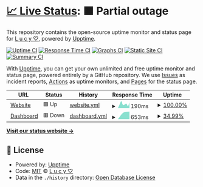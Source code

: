 # [📈 Live Status](https://statuslucy.is-a.fun): <!--live status--> **🟧 Partial outage**

This repository contains the open-source uptime monitor and status page for [L u c y ♡](https://lucy.is-a.fun), powered by [Upptime](https://github.com/upptime/upptime).

[![Uptime CI](https://github.com/hai-lucy/uptime/workflows/Uptime%20CI/badge.svg)](https://github.com/hai-lucy/uptime/actions?query=workflow%3A%22Uptime+CI%22)
[![Response Time CI](https://github.com/hai-lucy/uptime/workflows/Response%20Time%20CI/badge.svg)](https://github.com/hai-lucy/uptime/actions?query=workflow%3A%22Response+Time+CI%22)
[![Graphs CI](https://github.com/hai-lucy/uptime/workflows/Graphs%20CI/badge.svg)](https://github.com/hai-lucy/uptime/actions?query=workflow%3A%22Graphs+CI%22)
[![Static Site CI](https://github.com/hai-lucy/uptime/workflows/Static%20Site%20CI/badge.svg)](https://github.com/hai-lucy/uptime/actions?query=workflow%3A%22Static+Site+CI%22)
[![Summary CI](https://github.com/hai-lucy/uptime/workflows/Summary%20CI/badge.svg)](https://github.com/hai-lucy/uptime/actions?query=workflow%3A%22Summary+CI%22)

With [Upptime](https://upptime.js.org), you can get your own unlimited and free uptime monitor and status page, powered entirely by a GitHub repository. We use [Issues](https://github.com/hai-lucy/uptime/issues) as incident reports, [Actions](https://github.com/hai-lucy/uptime/actions) as uptime monitors, and [Pages](https://statuslucy.is-a.fun) for the status page.

<!--start: status pages-->
<!-- This summary is generated by Upptime (https://github.com/upptime/upptime) -->
<!-- Do not edit this manually, your changes will be overwritten -->
<!-- prettier-ignore -->
| URL | Status | History | Response Time | Uptime |
| --- | ------ | ------- | ------------- | ------ |
| <img alt="" src="https://icons.duckduckgo.com/ip3/lucy.is-a.fun.ico" height="13"> [Website](https://lucy.is-a.fun/) | 🟩 Up | [website.yml](https://github.com/Hai-Lucy/uptime/commits/HEAD/history/website.yml) | <details><summary><img alt="Response time graph" src="./graphs/website/response-time-week.png" height="20"> 190ms</summary><br><a href="https://statuslucy.is-a.fun/history/website"><img alt="Response time 292" src="https://img.shields.io/endpoint?url=https%3A%2F%2Fraw.githubusercontent.com%2FHai-Lucy%2Fuptime%2FHEAD%2Fapi%2Fwebsite%2Fresponse-time.json"></a><br><a href="https://statuslucy.is-a.fun/history/website"><img alt="24-hour response time 252" src="https://img.shields.io/endpoint?url=https%3A%2F%2Fraw.githubusercontent.com%2FHai-Lucy%2Fuptime%2FHEAD%2Fapi%2Fwebsite%2Fresponse-time-day.json"></a><br><a href="https://statuslucy.is-a.fun/history/website"><img alt="7-day response time 190" src="https://img.shields.io/endpoint?url=https%3A%2F%2Fraw.githubusercontent.com%2FHai-Lucy%2Fuptime%2FHEAD%2Fapi%2Fwebsite%2Fresponse-time-week.json"></a><br><a href="https://statuslucy.is-a.fun/history/website"><img alt="30-day response time 352" src="https://img.shields.io/endpoint?url=https%3A%2F%2Fraw.githubusercontent.com%2FHai-Lucy%2Fuptime%2FHEAD%2Fapi%2Fwebsite%2Fresponse-time-month.json"></a><br><a href="https://statuslucy.is-a.fun/history/website"><img alt="1-year response time 292" src="https://img.shields.io/endpoint?url=https%3A%2F%2Fraw.githubusercontent.com%2FHai-Lucy%2Fuptime%2FHEAD%2Fapi%2Fwebsite%2Fresponse-time-year.json"></a></details> | <details><summary><a href="https://statuslucy.is-a.fun/history/website">100.00%</a></summary><a href="https://statuslucy.is-a.fun/history/website"><img alt="All-time uptime 99.99%" src="https://img.shields.io/endpoint?url=https%3A%2F%2Fraw.githubusercontent.com%2FHai-Lucy%2Fuptime%2FHEAD%2Fapi%2Fwebsite%2Fuptime.json"></a><br><a href="https://statuslucy.is-a.fun/history/website"><img alt="24-hour uptime 100.00%" src="https://img.shields.io/endpoint?url=https%3A%2F%2Fraw.githubusercontent.com%2FHai-Lucy%2Fuptime%2FHEAD%2Fapi%2Fwebsite%2Fuptime-day.json"></a><br><a href="https://statuslucy.is-a.fun/history/website"><img alt="7-day uptime 100.00%" src="https://img.shields.io/endpoint?url=https%3A%2F%2Fraw.githubusercontent.com%2FHai-Lucy%2Fuptime%2FHEAD%2Fapi%2Fwebsite%2Fuptime-week.json"></a><br><a href="https://statuslucy.is-a.fun/history/website"><img alt="30-day uptime 100.00%" src="https://img.shields.io/endpoint?url=https%3A%2F%2Fraw.githubusercontent.com%2FHai-Lucy%2Fuptime%2FHEAD%2Fapi%2Fwebsite%2Fuptime-month.json"></a><br><a href="https://statuslucy.is-a.fun/history/website"><img alt="1-year uptime 99.99%" src="https://img.shields.io/endpoint?url=https%3A%2F%2Fraw.githubusercontent.com%2FHai-Lucy%2Fuptime%2FHEAD%2Fapi%2Fwebsite%2Fuptime-year.json"></a></details>
| <img alt="" src="https://icons.duckduckgo.com/ip3/dash-lucy.is-a.fun.ico" height="13"> [Dashboard](https://dash-lucy.is-a.fun/) | 🟥 Down | [dashboard.yml](https://github.com/Hai-Lucy/uptime/commits/HEAD/history/dashboard.yml) | <details><summary><img alt="Response time graph" src="./graphs/dashboard/response-time-week.png" height="20"> 653ms</summary><br><a href="https://statuslucy.is-a.fun/history/dashboard"><img alt="Response time 708" src="https://img.shields.io/endpoint?url=https%3A%2F%2Fraw.githubusercontent.com%2FHai-Lucy%2Fuptime%2FHEAD%2Fapi%2Fdashboard%2Fresponse-time.json"></a><br><a href="https://statuslucy.is-a.fun/history/dashboard"><img alt="24-hour response time 0" src="https://img.shields.io/endpoint?url=https%3A%2F%2Fraw.githubusercontent.com%2FHai-Lucy%2Fuptime%2FHEAD%2Fapi%2Fdashboard%2Fresponse-time-day.json"></a><br><a href="https://statuslucy.is-a.fun/history/dashboard"><img alt="7-day response time 653" src="https://img.shields.io/endpoint?url=https%3A%2F%2Fraw.githubusercontent.com%2FHai-Lucy%2Fuptime%2FHEAD%2Fapi%2Fdashboard%2Fresponse-time-week.json"></a><br><a href="https://statuslucy.is-a.fun/history/dashboard"><img alt="30-day response time 694" src="https://img.shields.io/endpoint?url=https%3A%2F%2Fraw.githubusercontent.com%2FHai-Lucy%2Fuptime%2FHEAD%2Fapi%2Fdashboard%2Fresponse-time-month.json"></a><br><a href="https://statuslucy.is-a.fun/history/dashboard"><img alt="1-year response time 708" src="https://img.shields.io/endpoint?url=https%3A%2F%2Fraw.githubusercontent.com%2FHai-Lucy%2Fuptime%2FHEAD%2Fapi%2Fdashboard%2Fresponse-time-year.json"></a></details> | <details><summary><a href="https://statuslucy.is-a.fun/history/dashboard">34.99%</a></summary><a href="https://statuslucy.is-a.fun/history/dashboard"><img alt="All-time uptime 82.87%" src="https://img.shields.io/endpoint?url=https%3A%2F%2Fraw.githubusercontent.com%2FHai-Lucy%2Fuptime%2FHEAD%2Fapi%2Fdashboard%2Fuptime.json"></a><br><a href="https://statuslucy.is-a.fun/history/dashboard"><img alt="24-hour uptime 0.00%" src="https://img.shields.io/endpoint?url=https%3A%2F%2Fraw.githubusercontent.com%2FHai-Lucy%2Fuptime%2FHEAD%2Fapi%2Fdashboard%2Fuptime-day.json"></a><br><a href="https://statuslucy.is-a.fun/history/dashboard"><img alt="7-day uptime 34.99%" src="https://img.shields.io/endpoint?url=https%3A%2F%2Fraw.githubusercontent.com%2FHai-Lucy%2Fuptime%2FHEAD%2Fapi%2Fdashboard%2Fuptime-week.json"></a><br><a href="https://statuslucy.is-a.fun/history/dashboard"><img alt="30-day uptime 43.40%" src="https://img.shields.io/endpoint?url=https%3A%2F%2Fraw.githubusercontent.com%2FHai-Lucy%2Fuptime%2FHEAD%2Fapi%2Fdashboard%2Fuptime-month.json"></a><br><a href="https://statuslucy.is-a.fun/history/dashboard"><img alt="1-year uptime 82.87%" src="https://img.shields.io/endpoint?url=https%3A%2F%2Fraw.githubusercontent.com%2FHai-Lucy%2Fuptime%2FHEAD%2Fapi%2Fdashboard%2Fuptime-year.json"></a></details>

<!--end: status pages-->

[**Visit our status website →**](https://statuslucy.is-a.fun)

## 📄 License

- Powered by: [Upptime](https://github.com/upptime/upptime)
- Code: [MIT](./LICENSE) © [L u c y ♡](https://lucy.is-a.fun)
- Data in the `./history` directory: [Open Database License](https://opendatacommons.org/licenses/odbl/1-0/)
